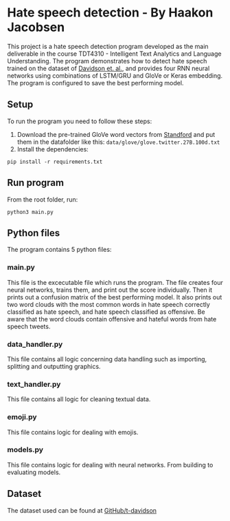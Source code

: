 # Hate speech detection - By Haakon Jacobsen
This project is a hate speech detection program developed as the main deliverable in the course TDT4310 - Intelligent Text Analytics and Language Understanding. The program demonstrates how to detect hate speech trained on the dataset of [Davidson et. al.](https://github.com/t-davidson/hate-speech-and-offensive-language), and provides four RNN neural networks using combinations of LSTM/GRU and GloVe or Keras embedding. The program is configured to save the best performing model.

## Setup
To run the program you need to follow these steps:
  1. Download the pre-trained GloVe word vectors from [Standford](http://nlp.stanford.edu/data/glove.twitter.27B.zip) and put them in the datafolder like this: `data/glove/glove.twitter.27B.100d.txt`
  2. Install the dependencies: 
  ```
  pip install -r requirements.txt
  ```

## Run program
From the root folder, run:
```
python3 main.py
```

## Python files
The program contains 5 python files:

### main.py
This file is the excecutable file which runs the program. The file creates four neural networks, trains them,
and print out the score individually. Then it prints out a confusion matrix of the best performing model. It also prints out two word clouds
with the most common words in hate speech correctly classified as hate speech, and hate speech classified as offensive.
Be aware that the word clouds contain offensive and hateful words from hate speech tweets.

### data_handler.py
This file contains all logic concerning data handling such as importing, splitting and outputting graphics. 

### text_handler.py
This file contains all logic for cleaning textual data.

### emoji.py
This file contains logic for dealing with emojis.

### models.py
This file contains logic for dealing with neural networks. From building to evaluating models.

## Dataset
The dataset used can be found at [GitHub/t-davidson](https://github.com/t-davidson/hate-speech-and-offensive-language)
